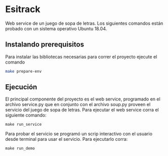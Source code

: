 # Esitrack

Web service de un juego de sopa de letras. Los siguientes comandos están probado con un sistema operativo Ubuntu 18.04.

## Instalando prerequisitos

Para instalar las bibliotecas necesarias para correr el proyecto ejecute el comando

```bash
make prepare-env
```

## Ejecución

El principal componente del proyecto es el web service, programado en el archivo service.py que en conjunto con el archivo soup.py proveen el servicio del juego de sopa de letras.
Para ejecutar el web service corra el siguiente comando:
```
make run_service
```
Para probar el servicio se programó un scrip interactivo con el usuario desde terminal para usar el servicio. Para ejecutarlo corra:
```
make run_demo
```
